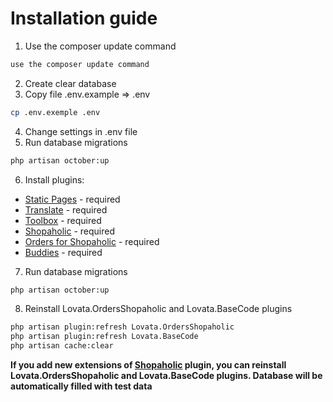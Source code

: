# Installation guide

1. Use the composer update command
```bash
use the composer update command
```
2. Create clear database
3. Copy file .env.example => .env
```bash
cp .env.exemple .env
```
4. Change settings in .env file
5. Run database migrations
```bash
php artisan october:up
```
6. Install plugins:
  * [Static Pages](http://octobercms.com/plugin/rainlab-pages) - required
  * [Translate](http://octobercms.com/plugin/rainlab-translate) - required
  * [Toolbox](http://octobercms.com/plugin/lovata-toolbox) - required
  * [Shopaholic](http://octobercms.com/plugin/lovata-shopaholic) - required
  * [Orders for Shopaholic](http://octobercms.com/plugin/lovata-ordersshopaholic) - required
  * [Buddies](http://octobercms.com/plugin/lovata-buddies) - required
7. Run database migrations
```bash
php artisan october:up
```
8. Reinstall Lovata.OrdersShopaholic and Lovata.BaseCode plugins
```bash
php artisan plugin:refresh Lovata.OrdersShopaholic
php artisan plugin:refresh Lovata.BaseCode
php artisan cache:clear
```

**If you add new extensions of [Shopaholic](http://octobercms.com/plugin/lovata-shopaholic) plugin, you can reinstall Lovata.OrdersShopaholic and Lovata.BaseCode plugins.
Database will be automatically filled with test data**